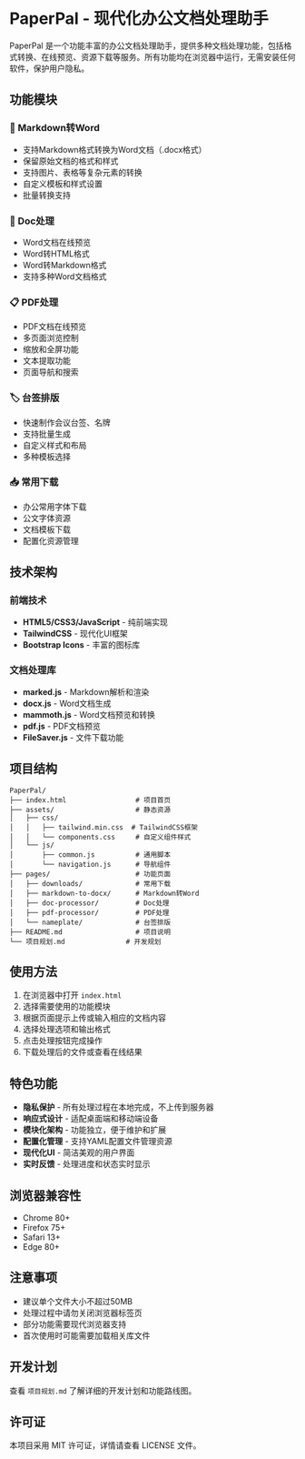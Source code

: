 # PaperPal - 现代化办公文档处理助手

PaperPal 是一个功能丰富的办公文档处理助手，提供多种文档处理功能，包括格式转换、在线预览、资源下载等服务。所有功能均在浏览器中运行，无需安装任何软件，保护用户隐私。

## 功能模块

### 🔄 Markdown转Word
- 支持Markdown格式转换为Word文档（.docx格式）
- 保留原始文档的格式和样式
- 支持图片、表格等复杂元素的转换
- 自定义模板和样式设置
- 批量转换支持

### 📄 Doc处理
- Word文档在线预览
- Word转HTML格式
- Word转Markdown格式
- 支持多种Word文档格式

### 📋 PDF处理
- PDF文档在线预览
- 多页面浏览控制
- 缩放和全屏功能
- 文本提取功能
- 页面导航和搜索

### 🏷️ 台签排版
- 快速制作会议台签、名牌
- 支持批量生成
- 自定义样式和布局
- 多种模板选择

### 📥 常用下载
- 办公常用字体下载
- 公文字体资源
- 文档模板下载
- 配置化资源管理

## 技术架构

### 前端技术
- **HTML5/CSS3/JavaScript** - 纯前端实现
- **TailwindCSS** - 现代化UI框架
- **Bootstrap Icons** - 丰富的图标库

### 文档处理库
- **marked.js** - Markdown解析和渲染
- **docx.js** - Word文档生成
- **mammoth.js** - Word文档预览和转换
- **pdf.js** - PDF文档预览
- **FileSaver.js** - 文件下载功能

## 项目结构

```
PaperPal/
├── index.html                 # 项目首页
├── assets/                    # 静态资源
│   ├── css/
│   │   ├── tailwind.min.css  # TailwindCSS框架
│   │   └── components.css     # 自定义组件样式
│   └── js/
│       ├── common.js          # 通用脚本
│       └── navigation.js      # 导航组件
├── pages/                     # 功能页面
│   ├── downloads/             # 常用下载
│   ├── markdown-to-docx/      # Markdown转Word
│   ├── doc-processor/         # Doc处理
│   ├── pdf-processor/         # PDF处理
│   └── nameplate/             # 台签排版
├── README.md                  # 项目说明
└── 项目规划.md               # 开发规划
```

## 使用方法

1. 在浏览器中打开 `index.html`
2. 选择需要使用的功能模块
3. 根据页面提示上传或输入相应的文档内容
4. 选择处理选项和输出格式
5. 点击处理按钮完成操作
6. 下载处理后的文件或查看在线结果

## 特色功能

- **隐私保护** - 所有处理过程在本地完成，不上传到服务器
- **响应式设计** - 适配桌面端和移动端设备
- **模块化架构** - 功能独立，便于维护和扩展
- **配置化管理** - 支持YAML配置文件管理资源
- **现代化UI** - 简洁美观的用户界面
- **实时反馈** - 处理进度和状态实时显示

## 浏览器兼容性

- Chrome 80+
- Firefox 75+
- Safari 13+
- Edge 80+

## 注意事项

- 建议单个文件大小不超过50MB
- 处理过程中请勿关闭浏览器标签页
- 部分功能需要现代浏览器支持
- 首次使用时可能需要加载相关库文件

## 开发计划

查看 `项目规划.md` 了解详细的开发计划和功能路线图。

## 许可证

本项目采用 MIT 许可证，详情请查看 LICENSE 文件。